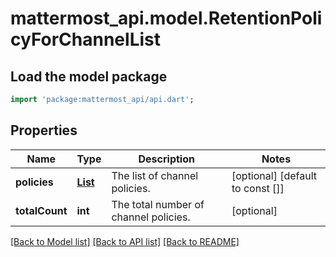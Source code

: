 # mattermost_api.model.RetentionPolicyForChannelList

## Load the model package
```dart
import 'package:mattermost_api/api.dart';
```

## Properties
Name | Type | Description | Notes
------------ | ------------- | ------------- | -------------
**policies** | [**List<DataRetentionPolicyForChannel>**](DataRetentionPolicyForChannel.md) | The list of channel policies. | [optional] [default to const []]
**totalCount** | **int** | The total number of channel policies. | [optional] 

[[Back to Model list]](../README.md#documentation-for-models) [[Back to API list]](../README.md#documentation-for-api-endpoints) [[Back to README]](../README.md)


